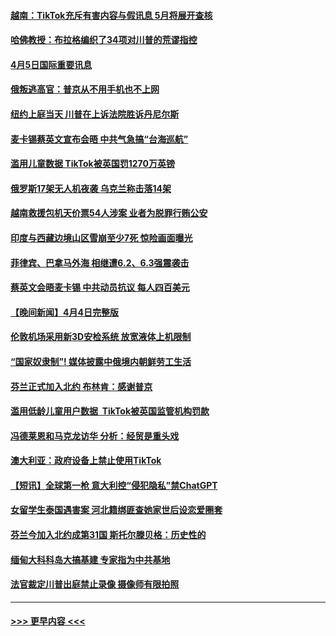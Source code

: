 #### [越南：TikTok充斥有害内容与假讯息 5月将展开查核](../pages/prog202/a103683809.md?t=04052143) 
#### [哈佛教授：布拉格编织了34项对川普的荒谬指控](../pages/prog202/a103683737.md?t=04052143) 
#### [4月5日国际重要讯息](../pages/prog202/a103683752.md?t=04052143) 
#### [俄叛逃高官：普京从不用手机也不上网](../pages/prog202/a103683734.md?t=04052143) 
#### [纽约上庭当天 川普在上诉法院胜诉丹尼尔斯](../pages/prog202/a103683728.md?t=04052143) 
#### [麦卡锡蔡英文宣布会晤 中共气急搞“台海巡航”](../pages/prog202/a103683708.md?t=04052143) 
#### [滥用儿童数据 TikTok被英国罚1270万英镑](../pages/prog202/a103683707.md?t=04052143) 
#### [俄罗斯17架无人机夜袭 乌克兰称击落14架](../pages/prog202/a103683695.md?t=04052143) 
#### [越南救援包机天价票54人涉案 业者为脱罪行贿公安](../pages/prog202/a103683670.md?t=04052143) 
#### [印度与西藏边境山区雪崩至少7死 惊险画面曝光](../pages/prog202/a103683629.md?t=04052143) 
#### [菲律宾、巴拿马外海 相继遭6.2、6.3强震袭击](../pages/prog202/a103683612.md?t=04052143) 
#### [蔡英文会晤麦卡锡 中共动员抗议 每人四百美元](../pages/prog202/a103683568.md?t=04052143) 
#### [【晚间新闻】4月4日完整版](../pages/prog202/a103683565.md?t=04052143) 
#### [伦敦机场采用新3D安检系统 放宽液体上机限制](../pages/prog202/a103683403.md?t=04052143) 
#### [“国家奴隶制”!  媒体披露中俄境内朝鲜劳工生活](../pages/prog202/a103683405.md?t=04052143) 
#### [芬兰正式加入北约 布林肯：感谢普京](../pages/prog202/a103683400.md?t=04052143) 
#### [滥用低龄儿童用户数据  TikTok被英国监管机构罚款](../pages/prog202/a103683228.md?t=04052143) 
#### [冯德莱恩和马克龙访华 分析：经贸是重头戏](../pages/prog202/a103683175.md?t=04052143) 
#### [澳大利亚：政府设备上禁止使用TikTok](../pages/prog202/a103683172.md?t=04052143) 
#### [【短讯】全球第一枪 意大利控“侵犯隐私”禁ChatGPT](../pages/prog202/a103683177.md?t=04052143) 
#### [女留学生泰国遇害案 河北籍绑匪查她家世后设恋爱圈套](../pages/prog202/a103683176.md?t=04052143) 
#### [芬兰今加入北约成第31国 斯托尔滕贝格：历史性的](../pages/prog202/a103683012.md?t=04052143) 
#### [缅甸大科科岛大搞基建 专家指为中共基地](../pages/prog202/a103682933.md?t=04052143) 
#### [法官裁定川普出庭禁止录像 摄像师有限拍照](../pages/prog202/a103682910.md?t=04052143) 

----
#### [ >>> 更早内容 <<< ](../indexes/prog202-earlier.md)
